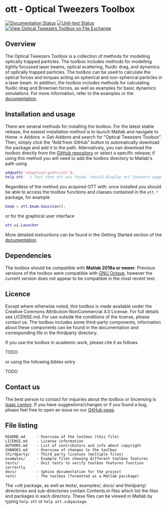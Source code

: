ott - Optical Tweezers Toolbox
==============================

[![Documentation Status](https://readthedocs.org/projects/ott/badge/?version=latest)](https://ott.readthedocs.io/en/latest/?badge=latest)
[![Unit-test Status](https://github.com/ilent2/ott/actions/workflows/runtests.yml/badge.svg?branch=draft162)](https://github.com/ilent2/ott/actions?query=workflow%3Aruntests)
[![View Optical Tweezers Toolbox on File Exchange](https://www.mathworks.com/matlabcentral/images/matlab-file-exchange.svg)](https://au.mathworks.com/matlabcentral/fileexchange/73541-optical-tweezers-toolbox)

Overview
--------

The Optical Tweezers Toolbox is a collection of methods for modelling
optically trapped particles.
The toolbox includes methods for modelling
tightly focussed laser beams, optical scattering, fluidic drag, and
dynamics of optically trapped particles.
The toolbox can be used to calculate the optical forces and torques
acting on spherical and non-spherical particles in a laser beam.
In addition, the toolbox includes methods for calculating fluidic
drag and Brownian forces, as well as examples for basic dynamics
simulations.
For more information, refer to the examples or the
[documentation](https://ott.readthedocs.io/).

Installation and usage
----------------------

There are several methods for installing the toolbox.
For the latest stable release, the easiest installation method
is to launch Matlab and navigate to Home -> Addons -> Get-Addons
and search for "Optical Tweezers Toolbox".  Then, simply click the
"Add from GitHub" button to automatically download the package and
add it to the path.
Alternatively, you can download the toolbox directly from the
[GitHub repository](https://github.com/ilent2/ott) or select a
specific release; if using this method you will need to add the
toolbox directory to Matlab's path using

```matlab
addpath('<download-path>/ott');
help ott   % Test that ott was found, should display ott Contents page
```

Regardless of the method you acquired OTT with: once installed you
should be able to access the toolbox functions and classes contained
in the `ott.*` package, for example

```matlab
beam = ott.beam.Gaussian();
```

or for the graphical user interface

```matlab
ott.ui.Launcher
```

More detailed instructions can be found in the Getting Started
section of the [documentation](https://ott.readthedocs.io/).

Dependencies
------------

The toolbox should be compatible with **Matlab 2018a or newer**.
Previous versions of the toolbox were compatible with
[GNU Octave](https://www.gnu.org/software/octave/), however the current
version does not appear to be compatible in the most recent test.

Licence
-------

Except where otherwise noted, this toolbox is made available under the
Creative Commons Attribution-NonCommercial 4.0 License.
For full details see LICENSE.md.
For use outside the conditions of the license, please contact us.
The toolbox includes some third-party components, information about
these components can be found in the documentation and corresponding
file in the thirdparty directory.

If you use the toolbox in academic work, please cite it as follows

TODO

or using the following bibtex entry

TODO

Contact us
----------

The best person to contact for inquiries about the toolbox or lincensing
is [Isaac Lenton](mailto:uqilento@uq.edu.au).
If you have suggestions/changes or if you found a bug, please feel free
to open an issue on our [GitHub page](https://github.com/ilent2/ott/issues).

File listing
------------

```
README.md     - Overview of the toolbox (this file)
LICENSE.md    - License information
AUTHORS.md    - List of contributors and info about copyright
CHANGES.md    - Overview of changes to the toolbox
thirdparty/   - Third party licenses (multiple files)
examples/     - Example files showing different toolbox features
tests/        - Unit tests to verify toolbox features function correctly
docs/         - Sphinx documentation for the project
+ott/         - The toolbox (formatted as a Matlab pacckage)
```

The +ott package, as well as tests/, examples/, docs/ and thirdparty/
directories and sub-directories contain Contents.m files which list
the files and packages in each directory.
These files can be viewed in Matlab by typing `help ott`
or `help ott.subpackage`.
